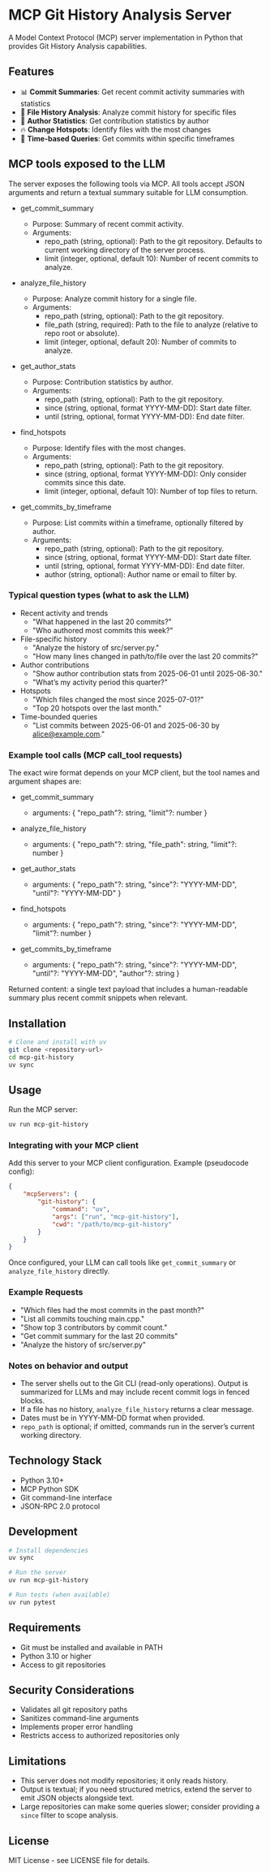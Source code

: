 # MCP Git History Analysis Server

A Model Context Protocol (MCP) server implementation in Python that provides Git History Analysis capabilities.

## Features

- 📊 **Commit Summaries**: Get recent commit activity summaries with statistics
- 📁 **File History Analysis**: Analyze commit history for specific files
- 👥 **Author Statistics**: Get contribution statistics by author
- 🔥 **Change Hotspots**: Identify files with the most changes
- 📅 **Time-based Queries**: Get commits within specific timeframes

## MCP tools exposed to the LLM

The server exposes the following tools via MCP. All tools accept JSON arguments and return a textual summary suitable for LLM consumption.

- get_commit_summary
	- Purpose: Summary of recent commit activity.
	- Arguments:
		- repo_path (string, optional): Path to the git repository. Defaults to current working directory of the server process.
		- limit (integer, optional, default 10): Number of recent commits to analyze.

- analyze_file_history
	- Purpose: Analyze commit history for a single file.
	- Arguments:
		- repo_path (string, optional): Path to the git repository.
		- file_path (string, required): Path to the file to analyze (relative to repo root or absolute).
		- limit (integer, optional, default 20): Number of commits to analyze.

- get_author_stats
	- Purpose: Contribution statistics by author.
	- Arguments:
		- repo_path (string, optional): Path to the git repository.
		- since (string, optional, format YYYY-MM-DD): Start date filter.
		- until (string, optional, format YYYY-MM-DD): End date filter.

- find_hotspots
	- Purpose: Identify files with the most changes.
	- Arguments:
		- repo_path (string, optional): Path to the git repository.
		- since (string, optional, format YYYY-MM-DD): Only consider commits since this date.
		- limit (integer, optional, default 10): Number of top files to return.

- get_commits_by_timeframe
	- Purpose: List commits within a timeframe, optionally filtered by author.
	- Arguments:
		- repo_path (string, optional): Path to the git repository.
		- since (string, optional, format YYYY-MM-DD): Start date filter.
		- until (string, optional, format YYYY-MM-DD): End date filter.
		- author (string, optional): Author name or email to filter by.

### Typical question types (what to ask the LLM)

- Recent activity and trends
	- "What happened in the last 20 commits?"
	- "Who authored most commits this week?"
- File-specific history
	- "Analyze the history of src/server.py."
	- "How many lines changed in path/to/file over the last 20 commits?"
- Author contributions
	- "Show author contribution stats from 2025-06-01 until 2025-06-30."
	- "What’s my activity period this quarter?"
- Hotspots
	- "Which files changed the most since 2025-07-01?"
	- "Top 20 hotspots over the last month."
- Time-bounded queries
	- "List commits between 2025-06-01 and 2025-06-30 by alice@example.com."

### Example tool calls (MCP call_tool requests)

The exact wire format depends on your MCP client, but the tool names and argument shapes are:

- get_commit_summary
	- arguments: { "repo_path"?: string, "limit"?: number }

- analyze_file_history
	- arguments: { "repo_path"?: string, "file_path": string, "limit"?: number }

- get_author_stats
	- arguments: { "repo_path"?: string, "since"?: "YYYY-MM-DD", "until"?: "YYYY-MM-DD" }

- find_hotspots
	- arguments: { "repo_path"?: string, "since"?: "YYYY-MM-DD", "limit"?: number }

- get_commits_by_timeframe
	- arguments: { "repo_path"?: string, "since"?: "YYYY-MM-DD", "until"?: "YYYY-MM-DD", "author"?: string }

Returned content: a single text payload that includes a human-readable summary plus recent commit snippets when relevant.

## Installation

```bash
# Clone and install with uv
git clone <repository-url>
cd mcp-git-history
uv sync
```

## Usage

Run the MCP server:

```bash
uv run mcp-git-history
```

### Integrating with your MCP client

Add this server to your MCP client configuration. Example (pseudocode config):

```json
{
	"mcpServers": {
		"git-history": {
			"command": "uv",
			"args": ["run", "mcp-git-history"],
			"cwd": "/path/to/mcp-git-history"
		}
	}
}
```

Once configured, your LLM can call tools like `get_commit_summary` or `analyze_file_history` directly.

### Example Requests

- "Which files had the most commits in the past month?"
- "List all commits touching main.cpp."
- "Show top 3 contributors by commit count."
- "Get commit summary for the last 20 commits"
- "Analyze the history of src/server.py"

### Notes on behavior and output

- The server shells out to the Git CLI (read-only operations). Output is summarized for LLMs and may include recent commit logs in fenced blocks.
- If a file has no history, `analyze_file_history` returns a clear message.
- Dates must be in YYYY-MM-DD format when provided.
- `repo_path` is optional; if omitted, commands run in the server’s current working directory.

## Technology Stack

- Python 3.10+
- MCP Python SDK
- Git command-line interface
- JSON-RPC 2.0 protocol

## Development

```bash
# Install dependencies
uv sync

# Run the server
uv run mcp-git-history

# Run tests (when available)
uv run pytest
```

## Requirements

- Git must be installed and available in PATH
- Python 3.10 or higher
- Access to git repositories

## Security Considerations

- Validates all git repository paths
- Sanitizes command-line arguments
- Implements proper error handling
- Restricts access to authorized repositories only

## Limitations

- This server does not modify repositories; it only reads history.
- Output is textual; if you need structured metrics, extend the server to emit JSON objects alongside text.
- Large repositories can make some queries slower; consider providing a `since` filter to scope analysis.

## License

MIT License - see LICENSE file for details.
